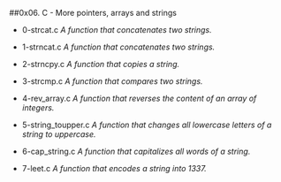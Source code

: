 ##0x06. C - More pointers, arrays and strings

- 0-strcat.c *A function that concatenates two strings.*

- 1-strncat.c *A function that concatenates two strings.*

- 2-strncpy.c *A function that copies a string.*

- 3-strcmp.c *A function that compares two strings.*

- 4-rev_array.c *A function that reverses the content of an array of integers.*

- 5-string_toupper.c *A function that changes all lowercase letters of a string to uppercase.*

- 6-cap_string.c *A function that capitalizes all words of a string.*

- 7-leet.c *A function that encodes a string into 1337.*